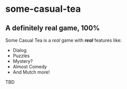 # some-casual-tea
## A definitely real game, 100%

Some Casual Tea is a *real* game with ***real*** features like:


* Dialog
* Puzzles
* Mystery?
* Almost Comedy
* And Mutch more!

TBD
